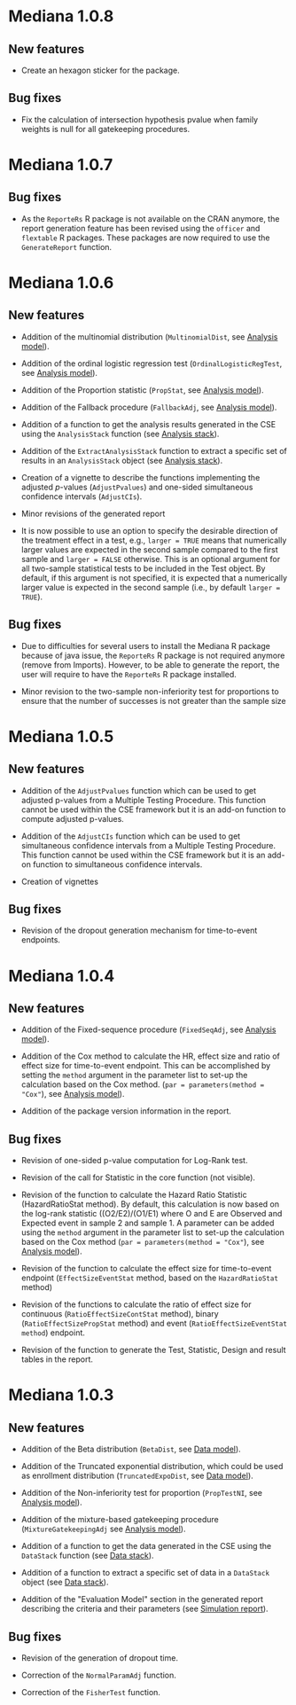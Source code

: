 # Mediana 1.0.8

## New features

* Create an hexagon sticker for the package.

## Bug fixes

* Fix the calculation of intersection hypothesis pvalue when family weights is null for all gatekeeping procedures.

# Mediana 1.0.7

## Bug fixes

* As the `ReporteRs` R package is not available on the CRAN anymore, the report generation feature has been revised using the `officer` and `flextable` R packages. These packages are now required to use the `GenerateReport` function.

# Mediana 1.0.6

## New features

* Addition of the multinomial distribution (`MultinomialDist`, see [Analysis model](http://gpaux.github.io/Mediana/DataModel.html#OutcomeDistobject)).

* Addition of the ordinal logistic regression test (`OrdinalLogisticRegTest`, see [Analysis model](http://gpaux.github.io/Mediana/AnalysisModel.html#Testobject)).

* Addition of the Proportion statistic (`PropStat`, see [Analysis model](http://gpaux.github.io/Mediana/AnalysisModel.html#Statisticobject)).

* Addition of the Fallback procedure (`FallbackAdj`, see [Analysis model](http://gpaux.github.io/Mediana/AnalysisModel.html#MultAdjProcobject)).

* Addition of a function to get the analysis results generated in the CSE using the `AnalysisStack` function (see [Analysis stack](http://gpaux.github.io/Mediana/AnalysisStack.html)).

* Addition of the `ExtractAnalysisStack` function to extract a specific set of results in an `AnalysisStack` object (see [Analysis stack](http://gpaux.github.io/Mediana/AnalysisStack.html#ExtractAnalysisStack.html)).

* Creation of a vignette to describe the functions implementing the adjusted *p*-values (`AdjustPvalues`) and one-sided simultaneous confidence intervals (`AdjustCIs`).

* Minor revisions of the generated report

* It is now possible to use an option to specify the desirable direction of the treatment effect in a test, e.g., `larger = TRUE` means that numerically larger values are expected in the second sample compared to the first sample and `larger = FALSE` otherwise.  This is an optional argument for all two-sample statistical tests to be included in the Test object. By default, if this argument is not specified, it is expected that a numerically larger value is expected in the second sample (i.e., by default `larger = TRUE`).

## Bug fixes

* Due to difficulties for several users to install the Mediana R package because of java issue, the `ReporteRs` R package is not required anymore (remove from Imports). However, to be able to generate the report, the user will require to have the `ReporteRs` R package installed.

* Minor revision to the two-sample non-inferiority test for proportions to ensure that the number of successes is not greater than the sample size

# Mediana 1.0.5

## New features

* Addition of the `AdjustPvalues` function which can be used to get adjusted p-values from a Multiple Testing Procedure. This function cannot be used within the CSE framework but it is an add-on function to compute adjusted p-values.

* Addition of the `AdjustCIs` function which can be used to get simultaneous confidence intervals from a Multiple Testing Procedure. This function cannot be used within the CSE framework but it is an add-on function to simultaneous confidence intervals.

* Creation of vignettes

## Bug fixes

* Revision of the dropout generation mechanism for time-to-event endpoints.

# Mediana 1.0.4

## New features

* Addition of the Fixed-sequence procedure (`FixedSeqAdj`, see [Analysis model](http://gpaux.github.io/Mediana/AnalysisModel.html#MultAdjProcobject)).

* Addition of the Cox method to calculate the HR, effect size and ratio of effect size for time-to-event endpoint. This can be accomplished by setting the  `method` argument in the parameter list to set-up the calculation based on the Cox method. (`par = parameters(method = "Cox"`), see [Analysis model](http://gpaux.github.io/Mediana/AnalysisModel.html#Statisticobject)).

* Addition of the package version information in the report.

## Bug fixes

* Revision of one-sided p-value computation for Log-Rank test.

* Revision of the call for Statistic in the core function (not visible).

* Revision of the function to calculate the Hazard Ratio Statistic (HazardRatioStat method). By default, this calculation is now based on the log-rank statistic ((O2/E2)/(O1/E1) where O and E are Observed and Expected event in sample 2 and sample 1. A parameter can be added using the `method` argument in the parameter list to set-up the calculation based on the Cox method (`par = parameters(method = "Cox"`), see [Analysis model](http://gpaux.github.io/Mediana/AnalysisModel.html#Statisticobject)).

* Revision of the function to calculate the effect size for time-to-event endpoint (`EffectSizeEventStat` method, based on the `HazardRatioStat` method)

* Revision of the functions to calculate the ratio of effect size for continuous (`RatioEffectSizeContStat` method), binary (`RatioEffectSizePropStat` method) and event (`RatioEffectSizeEventStat method`) endpoint.

* Revision of the function to generate the Test, Statistic, Design and result tables in the report.

# Mediana 1.0.3

## New features

* Addition of the Beta distribution (`BetaDist`, see [Data model](http://gpaux.github.io/Mediana/DataModel.html#OutcomeDistobject)).

* Addition of the Truncated exponential distribution, which could be used as enrollment distribution (`TruncatedExpoDist`, see [Data model](http://gpaux.github.io/Mediana/DataModel.html#OutcomeDistobject)).

* Addition of the Non-inferiority test for proportion (`PropTestNI`, see [Analysis model](http://gpaux.github.io/Mediana/AnalysisModel.html#Testobject)).

* Addition of the mixture-based gatekeeping procedure (`MixtureGatekeepingAdj` see [Analysis model](http://gpaux.github.io/Mediana/AnalysisModel.html#MultAdjProcobject)).

* Addition of a function to get the data generated in the CSE using the `DataStack` function (see [Data stack](http://gpaux.github.io/Mediana/DataStack.html)).

* Addition of a function to extract a specific set of data in a `DataStack` object (see [Data stack](http://gpaux.github.io/Mediana/DataStack.html#ExtractDataStack)).

* Addition of the "Evaluation Model" section in the generated report describing the criteria and their parameters (see [Simulation report](http://gpaux.github.io/Mediana/Reporting.html#Description18)).


## Bug fixes

* Revision of the generation of dropout time.

* Correction of the `NormalParamAdj` function.

* Correction of the `FisherTest` function.
